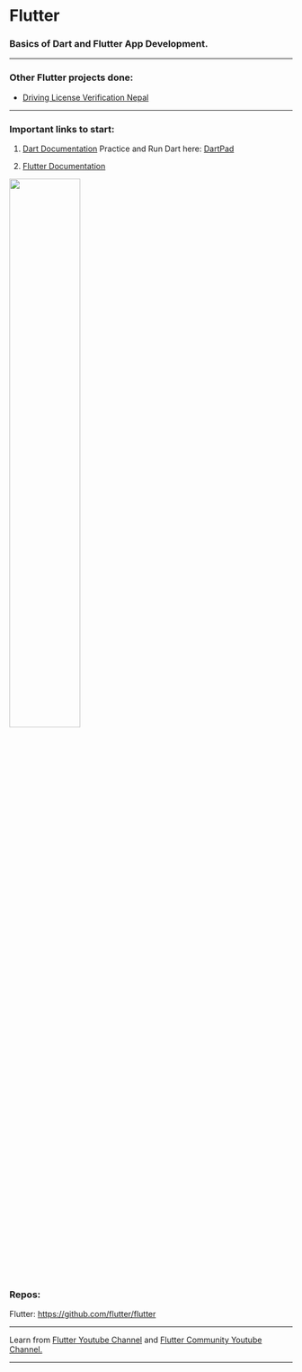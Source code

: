 # Flutter
### Basics of Dart and Flutter App Development.

---

### Other Flutter projects done: 

- <a href='https://saphall.github.io/Nepal-Driving-License-Verification-App/'>Driving License Verification Nepal </a>
---

### Important links to start:

1. <a href='https://dart.dev/guides'>Dart Documentation</a>
Practice and Run Dart here: <a href='https://dartpad.dev/?'>DartPad</a>

2. <a href ='https://flutter.dev/docs'>Flutter Documentation</a>

<img src='https://i.morioh.com/2019/11/13/109db3f2d64a.jpg' width=50%>

### Repos:

Flutter: https://github.com/flutter/flutter


<hr>

Learn from <a href='https://www.youtube.com/flutterdev'>Flutter Youtube Channel</a> and <a href='https://www.youtube.com/c/FlutterCommunityVideos'>Flutter Community Youtube Channel.</a> 

<hr>
